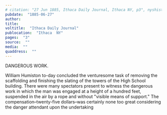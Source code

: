 ```yaml
---
# citation: "27 Jun 1885, Ithaca Daily Journal, Ithaca NY, p3", nyshistoricnewspapers.org.
pubdate:  "1885-06-27"
author: 
title: 
voltitle:  "Ithaca Daily Journal"
publocation:  "Ithaca  NY"
pages:  "3"
source:  ""
media:  ""
quaddress:  ""
---
```

DANGEROUS WORK.

William Humiston to-day concluded the venturesome task of removing the scaffolding and finishing the slating of the towers of the High School building. There were many spectators present to witness the dangerous work in which the man was engaged at a height of a hundred feet, suspended in the air by a rope and without "visible means of support." The compensation–twenty-five dollars–was certainly none too great considering the danger attendant upon the undertaking 

